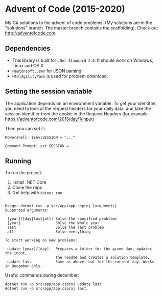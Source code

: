 
# Advent of Code (2015-2020)
My C# solutions to the advent of code problems. (My solutions are in the "solutions" branch. The master branch contains the scaffolding).
Check out http://adventofcode.com.

## Dependencies

- This library is built for `.Net Standard 2.0`. It should work on Windows, Linux and OS X.
- `Newtonsoft.Json` for JSON parsing
- `HtmlAgilityPack` is used for problem download.

## Setting the session variable
The application depends on an environment variable. To get your identifier, you need to
look at the request headers for your daily data, and take the session identifier from
the cookie in the Request Headers (for example https://adventofcode.com/2018/day/1/input)

Then you can set it:

```
Powershell: $Env:SESSION = "..."

Command Prompt: set SESSION = ...
```

## Running

To run the project:

1. Install .NET Core
2. Clone the repo
3. Get help with `dotnet run`
```

Usage: dotnet run -p src/app/app.csproj [arguments]
Supported arguments:

 [year]/[day|last|all] Solve the specified problems
 [year]                Solve the whole year
 last                  Solve the last problem
 all                   Solve everything

To start working on new problems:
               
 update [year]/[day]   Prepares a folder for the given day, updates the input, 
                       the readme and creates a solution template.
 update last           Same as above, but for the current day. Works in December only.  

```
Useful commands during december:
```
dotnet run -p src/app/app.csproj update last
dotnet run -p src/app/app.csproj last
```